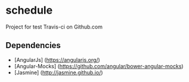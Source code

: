 # schedule
Project for test Travis-ci on Github.com

## Dependencies
- [AngularJs] (https://angularjs.org/)
- [Angular-Mocks] (https://github.com/angular/bower-angular-mocks)
- [Jasmine] (http://jasmine.github.io/)